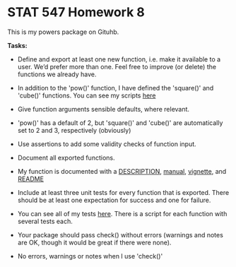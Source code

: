 # STAT 547 Homework 8

This is my powers package on Gituhb. 

**Tasks:**

- Define and export at least one new function, i.e. make it available to a user. We’d prefer more than one. Feel free to improve (or delete) the functions we already have.

* In addition to the 'pow()' function, I have defined the 'square()' and 'cube()' functions. You can see my scripts [here](https://github.com/KateJohnson/powers/tree/master/R)

- Give function arguments sensible defaults, where relevant.

* 'pow()' has a default of 2, but 'square()' and 'cube()' are automatically set to 2 and 3, respectively (obviously)

- Use assertions to add some validity checks of function input.

- Document all exported functions.

* My function is documented with a [DESCRIPTION](https://github.com/KateJohnson/powers/blob/master/DESCRIPTION), [manual](https://github.com/KateJohnson/powers/tree/master/man), [vignette](https://github.com/KateJohnson/powers/blob/master/vignettes/power_vignette.Rmd), and [README](https://github.com/KateJohnson/powers/blob/master/README.md)

- Include at least three unit tests for every function that is exported. There should be at least one expectation for success and one for failure.

* You can see all of my tests [here](https://github.com/KateJohnson/powers/tree/master/tests/testthat). There is a script for each function with several tests each.

- Your package should pass check() without errors (warnings and notes are OK, though it would be great if there were none).

* No errors, warnings or notes when I use 'check()'

